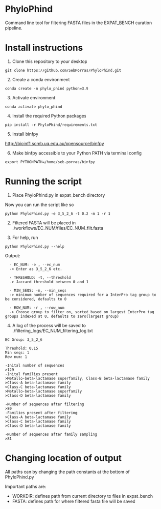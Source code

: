 # PhyloPhind

Command line tool for filtering FASTA files in the EXPAT_BENCH curation pipeline. 

# Install instructions 

1. Clone this repository to your desktop

```
git clone https://github.com/SebPorras/PhyloPhind.git
```

2. Create a conda environment 

```
conda create -n phylo_phind python=3.9
```

3. Activate environment 

```
conda activate phylo_phind 
```

4. Install the required Python packages 

```
pip install -r PhyloPhind/requirements.txt
```

5. Install binfpy 

http://bioinf1.scmb.uq.edu.au/opensource/binfpy

6. Make binfpy accessible to your Python PATH via terminal config 

```
export PYTHONPATH=/home/seb-porras/binfpy
```

# Running the script 

1. Place PhyloPhind.py in expat_bench directory 

Now you can run the script like so 

```
python PhyloPhind.py -e 3_5_2_6 -t 0.2 -m 1 -r 1
```

2. Filtered FASTA will be placed in ./workflows/EC_NUM/files/EC_NUM_filt.fasta

3. For help, run

```
python PhyloPhind.py --help
```

Output: 

```
  - EC_NUM: -e , --ec_num
  -> Enter as 3_5_2_6 etc.
  
  - THRESHOLD: -t, --threshold
  -> Jaccard threshold between 0 and 1
  
  - MIN_SEQS: -m, --min_seqs
  -> minimum number of sequences required for a InterPro tag group to be considered, defaults to 0
  
  - ROW_NUM: -r , --row_num 
  -> Choose group to filter on, sorted based on largest InterPro tag groups indexed at 0, defaults to zero(largest group)
```

4. A log of the process will be saved to ./filtering_logs/EC_NUM_filtering_log.txt

```
EC Group: 3_5_2_6 

Threshold: 0.15 
Min seqs: 1 
Row num: 1

-Inital number of sequences 
>129 
-Inital families present 
>Metallo-beta-lactamase superfamily, Class-B beta-lactamase family 
>Class-A beta-lactamase family 
>Class-C beta-lactamase family 
>Metallo-beta-lactamase superfamily 
>Class-D beta-lactamase family 

-Number of sequences after filtering 
>80 
-Families present after filtering 
>Class-A beta-lactamase family 
>Class-C beta-lactamase family 
>Class-D beta-lactamase family 

-Number of sequences after family sampling 
>81
```


# Changing location of output

All paths can by changing the path constants at the bottom of PhyloPhind.py

Important paths are:

- WORKDIR: defines path from current directory to files in expat_bench 
- FASTA: defines path for where filtered fasta file will be saved 


